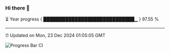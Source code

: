 ### Hi there 👋

⏳ Year progress { █████████████████████████████▁ } 97.55 %

---

⏰ Updated on Mon, 23 Dec 2024 01:05:05 GMT

![Progress Bar CI](https://github.com/liununu/liununu/workflows/Progress%20Bar%20CI/badge.svg)
